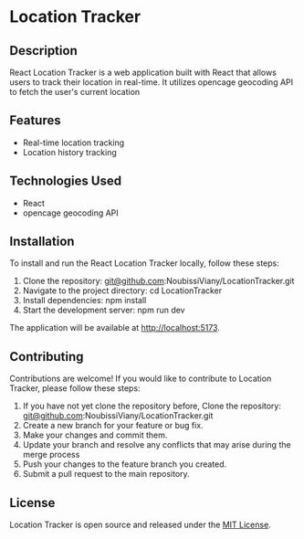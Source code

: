 # Location Tracker

## Description

React Location Tracker is a web application built with React that allows users to track their location in real-time. It utilizes opencage geocoding API to fetch the user's current location

## Features

- Real-time location tracking
- Location history tracking

## Technologies Used

- React
- opencage geocoding API

## Installation

To install and run the React Location Tracker locally, follow these steps:

1. Clone the repository: git@github.com:NoubissiViany/LocationTracker.git
2. Navigate to the project directory: cd LocationTracker
3. Install dependencies: npm install
4. Start the development server: npm run dev

The application will be available at [http://localhost:5173](http://localhost:5173).

## Contributing

Contributions are welcome! If you would like to contribute to Location Tracker, please follow these steps:

1. If you have not yet clone the repository before, 
   Clone the repository: git@github.com:NoubissiViany/LocationTracker.git
2. Create a new branch for your feature or bug fix.
3. Make your changes and commit them.
4. Update your branch and resolve any conflicts that may arise during the merge process
5. Push your changes to the feature branch you created.
6. Submit a pull request to the main repository.

## License

Location Tracker is open source and released under the [MIT License](LICENSE).